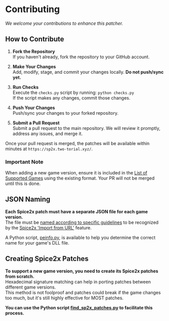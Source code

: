 # Contributing

*We welcome your contributions to enhance this patcher.*

## How to Contribute

1. **Fork the Repository**  
   If you haven't already, fork the repository to your GitHub account.

2. **Make Your Changes**  
   Add, modify, stage, and commit your changes locally. **Do not push/sync yet.**

3. **Run Checks**  
   Execute the `checks.py` script by running: `python checks.py`  
   If the script makes any changes, commit those changes.

4. **Push Your Changes**  
   Push/sync your changes to your forked repository.

5. **Submit a Pull Request**  
   Submit a pull request to the main repository. We will review it promptly, address any issues, and merge it.

Once your pull request is merged, the patches will be available within minutes at `https://sp2x.two-torial.xyz/`.

### Important Note
When adding a new game version, ensure it is included in the [List of Supported Games](SUPPORTED.md) using the existing format. Your PR will not be merged until this is done.

## JSON Naming

**Each Spice2x patch must have a separate JSON file for each game version.**  
The file must be [named according to specific guidelines](https://github.com/spice2x/spice2x.github.io/wiki/patches.json-specification#pe-identifier) to be recognized by the [Spice2x 'Import from URL'](https://github.com/spice2x/spice2x.github.io/wiki/Patching-DLLs-(hex-edits)#importing-patches-from-a-url) feature.

A Python script, [peinfo.py](https://github.com/akitakedits/peinfo), is available to help you determine the correct name for your game's DLL file.

## Creating Spice2x Patches

**To support a new game version, you need to create its Spice2x patches from scratch.**  
Hexadecimal signature matching can help in porting patches between different game versions.  
This method is not foolproof and patches could break if the game changes too much, but it's still highly effective for MOST patches.

**You can use the Python script [find_sp2x_patches.py](https://github.com/akitakedits/find_sp2x_patches) to facilitate this process.**